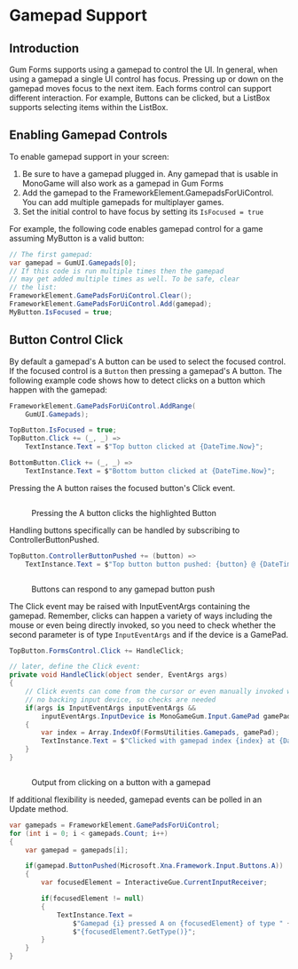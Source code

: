 # Gamepad Support

## Introduction

Gum Forms supports using a gamepad to control the UI. In general, when using a gamepad a single UI control has focus. Pressing up or down on the gamepad moves focus to the next item. Each forms control can support different interaction. For example, Buttons can be clicked, but a ListBox supports selecting items within the ListBox.

## Enabling Gamepad Controls

To enable gamepad support in your screen:

1. Be sure to have a gamepad plugged in. Any gamepad that is usable in MonoGame will also work as a gamepad in Gum Forms
2. Add the gamepad to the FrameworkElement.GamepadsForUiControl. You can add multiple gamepads for multiplayer games.
3. Set the initial control to have focus by setting its `IsFocused = true`

For example, the following code enables gamepad control for a game assuming MyButton is a valid button:

```csharp
// The first gamepad:
var gamepad = GumUI.Gamepads[0];
// If this code is run multiple times then the gamepad
// may get added multiple times as well. To be safe, clear
// the list:
FrameworkElement.GamePadsForUiControl.Clear();
FrameworkElement.GamePadsForUiControl.Add(gamepad);
MyButton.IsFocused = true;
```

## Button Control Click

By default a gamepad's A button can be used to select the focused control. If the focused control is a `Button` then pressing a gamepad's A button. The following example code shows how to detect clicks on a button which happen with the gamepad:

```csharp
FrameworkElement.GamePadsForUiControl.AddRange(
    GumUI.Gamepads);

TopButton.IsFocused = true;
TopButton.Click += (_, _) =>
    TextInstance.Text = $"Top button clicked at {DateTime.Now}";

BottomButton.Click += (_, _) =>
    TextInstance.Text = $"Bottom button clicked at {DateTime.Now}";
```

Pressing the A button raises the focused button's Click event.

<figure><img src="../../../.gitbook/assets/09_09 57 16.gif" alt=""><figcaption><p>Pressing the A button clicks the highlighted Button</p></figcaption></figure>

Handling buttons specifically can be handled by subscribing to ControllerButtonPushed.

```csharp
TopButton.ControllerButtonPushed += (button) =>
    TextInstance.Text = $"Top button button pushed: {button} @ {DateTime.Now}";
```

<figure><img src="../../../.gitbook/assets/09_10 01 14.gif" alt=""><figcaption><p>Buttons can respond to any gamepad button push</p></figcaption></figure>

The Click event may be raised with InputEventArgs containing the gamepad. Remember, clicks can happen a variety of ways including the mouse or even being directly invoked, so you need to check whether the second parameter is of type `InputEventArgs` and if the device is a GamePad.

```csharp
TopButton.FormsControl.Click += HandleClick;

// later, define the Click event:
private void HandleClick(object sender, EventArgs args)
{
    // Click events can come from the cursor or even manually invoked with
    // no backing input device, so checks are needed
    if(args is InputEventArgs inputEventArgs &&
        inputEventArgs.InputDevice is MonoGameGum.Input.GamePad gamePad)
    {
        var index = Array.IndexOf(FormsUtilities.Gamepads, gamePad);
        TextInstance.Text = $"Clicked with gamepad index {index} at {DateTime.Now}";
    }
}
```

<figure><img src="../../../.gitbook/assets/10_05 38 36.png" alt=""><figcaption><p>Output from clicking on a button with a gamepad</p></figcaption></figure>

If additional flexibility is needed, gamepad events can be polled in an Update method.

```csharp
var gamepads = FrameworkElement.GamePadsForUiControl;
for (int i = 0; i < gamepads.Count; i++)
{
    var gamepad = gamepads[i];

    if(gamepad.ButtonPushed(Microsoft.Xna.Framework.Input.Buttons.A))
    {
        var focusedElement = InteractiveGue.CurrentInputReceiver;

        if(focusedElement != null)
        {
            TextInstance.Text =
                $"Gamepad {i} pressed A on {focusedElement} of type " +
                $"{focusedElement?.GetType()}";
        }
    }
}
```

<figure><img src="../../../.gitbook/assets/09_10 56 13.png" alt=""><figcaption></figcaption></figure>
